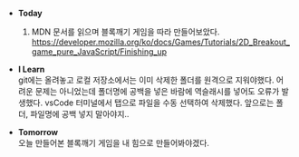 - <strong>Today</strong><br>

  1. MDN 문서를 읽으며 블록깨기 게임을 따라 만들어보았다.
     https://developer.mozilla.org/ko/docs/Games/Tutorials/2D_Breakout_game_pure_JavaScript/Finishing_up

- <strong>I Learn</strong><br>
  git에는 올려놓고 로컬 저장소에서는 이미 삭제한 폴더를 원격으로 지워야했다.
  어려운 문제는 아니었는데 폴더명에 공백을 넣은 바람에 역슬래시를 넣어도 오류가 발생했다.
  vsCode 터미널에서 탭으로 파일을 수동 선택하여 삭제했다.
  앞으로는 폴더, 파일명에 공백 넣지 말아야지..

- <strong>Tomorrow</strong><br>
  오늘 만들어본 블록깨기 게임을 내 힘으로 만들어봐야겠다.
